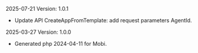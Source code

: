2025-07-21 Version: 1.0.1
- Update API CreateAppFromTemplate: add request parameters AgentId.


2025-03-27 Version: 1.0.0
- Generated php 2024-04-11 for Mobi.

